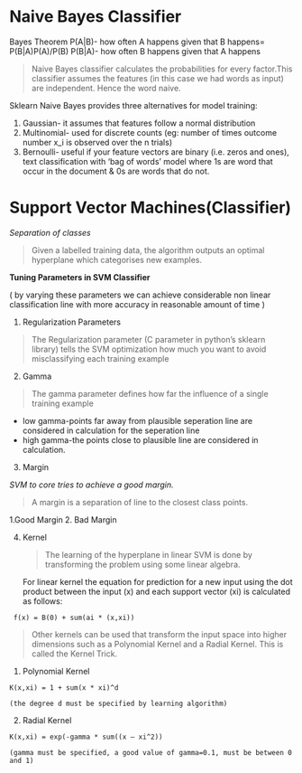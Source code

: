 # Naive Bayes Classifier

Bayes Theorem
P(A|B)-  how often A happens given that B happens= P(B|A)P(A)/P(B)
P(B|A)-  how often B happens given that A happens

> Naive Bayes classifier calculates the probabilities for every factor.This classifier assumes the features (in this case we had words as input) are independent. Hence the word naive.

Sklearn Naive Bayes provides three alternatives for model training:
1. Gaussian- it assumes that features follow a normal distribution
2. Multinomial- used for discrete counts (eg: number of times outcome number x_i is observed over the n trials)
3. Bernoulli- useful if your feature vectors are binary (i.e. zeros and ones), text classification with ‘bag of words’ model where 1s are word that occur in the document & 0s are words that do not.
 
# Support Vector Machines(Classifier)

*Separation of classes*

> Given a labelled training data, the algorithm outputs an optimal hyperplane which categorises new examples.

**Tuning Parameters in SVM Classifier**

( by varying these parameters we can achieve considerable non linear classification line with more accuracy in reasonable amount of time )

1. Regularization Parameters

  > The Regularization parameter (C parameter in python’s sklearn library) tells the SVM optimization how much you want to avoid misclassifying each training example

2. Gamma

  > The gamma parameter defines how far the influence of a single training example
  * low gamma-points far away from plausible seperation line are considered in calculation for the seperation line
  * high gamma-the points close to plausible line are considered in calculation.


3. Margin

  *SVM to core tries to achieve a good margin.*

   > A margin is a separation of line to the closest class points.

   1.Good Margin 2. Bad Margin

4. Kernel

   > The learning of the hyperplane in linear SVM is done by transforming the problem using some linear algebra. 

   For linear kernel the equation for prediction for a new input using the dot product between the input (x) and each support vector (xi) is calculated as follows:

  ` f(x) = B(0) + sum(ai * (x,xi))` 

  > Other kernels can be used that transform the input space into higher dimensions such as a Polynomial Kernel and a Radial Kernel. This is called the Kernel Trick.

  1. Polynomial Kernel

    K(x,xi) = 1 + sum(x * xi)^d

    (the degree d must be specified by learning algorithm)

  2. Radial Kernel

    K(x,xi) = exp(-gamma * sum((x – xi^2))

    (gamma must be specified, a good value of gamma=0.1, must be between 0 and 1)
